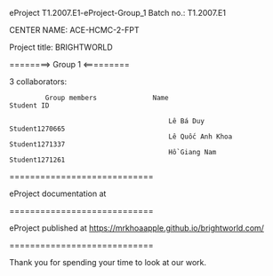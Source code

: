 eProject
T1.2007.E1-eProject-Group_1
Batch no.: T1.2007.E1

CENTER NAME: ACE-HCMC-2-FPT

Project title: BRIGHTWORLD

========> Group 1 <=========

3 collaborators:

             Group members	            Name	                    Student ID

		                                    Lê Bá Duy	                Student1270665
		                                    Lê Quốc Anh Khoa	        Student1271337 
		                                    Hồ Giang Nam	        Student1271261

============================

eProject documentation at 

============================

eProject published at https://mrkhoaapple.github.io/brightworld.com/

============================

Thank you for spending your time to look at our work.

